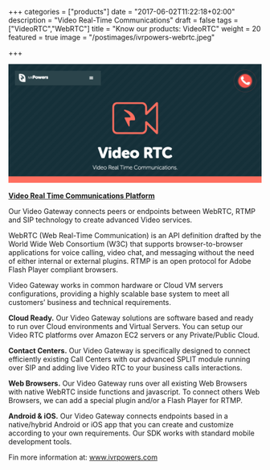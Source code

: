 +++
categories = ["products"]
date = "2017-06-02T11:22:18+02:00"
description = "Video Real-Time Communications"
draft = false
tags = ["VideoRTC","WebRTC"]
title = "Know our products: VideoRTC"
weight = 20
featured = true
image = "/postimages/ivrpowers-webrtc.jpeg"

+++

![VideoRTC logo](/postimages/videoRTC-IVR.png)

[**Video Real Time Communications Platform**](http://www.ivrpowers.com/videortc/)

Our Video Gateway connects peers or endpoints between WebRTC, RTMP and SIP technology to create advanced Video services.

WebRTC (Web Real-Time Communication) is an API definition drafted by the World Wide Web Consortium (W3C) that supports browser-to-browser applications for voice calling, video chat, and messaging without the need of either internal or external plugins. RTMP is an open protocol for Adobe Flash Player compliant browsers.

Video Gateway works in common hardware or Cloud VM servers configurations, providing a highly scalable base system to meet all customers’ business and technical requirements.

  **Cloud Ready.** Our Video Gateway solutions are software based and ready to run over Cloud environments and Virtual Servers. You can setup our Video RTC platforms over Amazon EC2 servers or any Private/Public Cloud.

  **Contact Centers.** Our Video Gateway is specifically designed to connect efficiently existing Call Centers with our advanced SPLIT module running over SIP and adding live Video RTC to your business calls interactions.

  **Web Browsers.** Our Video Gateway runs over all existing Web Browsers with native WebRTC inside functions and javascript. To connect others Web Browsers, we can add a special plugin and/or a Flash Player for RTMP.

  **Android & iOS.** Our Video Gateway connects endpoints based in a native/hybrid Android or iOS app that you can create and customize according to your own requirements. Our SDK works with standard mobile development tools.

Fin more information at: [www.ivrpowers.com ](www.ivrpowers.com)

